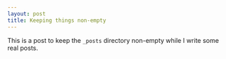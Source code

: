 ```yaml
---
layout: post
title: Keeping things non-empty
---
```


This is a post to keep the `_posts` directory non-empty while I write
some real posts.